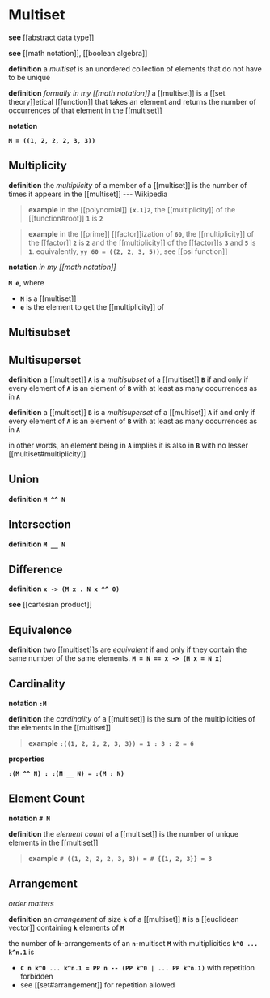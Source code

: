 # Multiset

**see** [[abstract data type]]

**see** [[math notation]], [[boolean algebra]]

**definition** a _multiset_ is an unordered collection of elements that do not have to be unique

**definition** _formally in my [[math notation]]_ a [[multiset]] is a [[set theory]]etical [[function]] that takes an element and returns the number of occurrences of that element in the [[multiset]]

**notation**

**`M = ((1, 2, 2, 2, 3, 3))`**

## Multiplicity

**definition** the _multiplicity_ of a member of a [[multiset]] is the number of times it appears in the [[multiset]] --- Wikipedia

> **example** in the [[polynomial]] **`[x.1]2`**, the [[multiplicity]] of the [[function#root]] **`1`** is **`2`**

> **example** in the [[prime]] [[factor]]ization of **`60`**, the [[multiplicity]] of the [[factor]] **`2`** is **`2`** and the [[multiplicity]] of the [[factor]]s **`3`** and **`5`** is **`1`**. equivalently, **`yy 60 = ((2, 2, 3, 5))`**, see [[psi function]]

**notation** _in my [[math notation]]_

**`M e`**, where

- **`M`** is a [[multiset]]
- **`e`** is the element to get the [[multiplicity]] of

## Multisubset

## Multisuperset

**definition** a [[multiset]] **`A`** is a _multisubset_ of a [[multiset]] **`B`** if and only if every element of **`A`** is an element of **`B`** with at least as many occurrences as in **`A`**

**definition** a [[multiset]] **`B`** is a _multisuperset_ of a [[multiset]] **`A`** if and only if every element of **`A`** is an element of **`B`** with at least as many occurrences as in **`A`**

in other words, an element being in **`A`** implies it is also in **`B`** with no lesser [[multiset#multiplicity]]

## Union

**definition** **`M ^^ N`**

## Intersection

**definition** **`M __ N`**

## Difference

**definition** **`x -> (M x . N x ^^ 0)`**

**see** [[cartesian product]]

## Equivalence

**definition** two [[multiset]]s are _equivalent_ if and only if they contain the same number of the same elements. **`M = N == x -> (M x = N x)`**

## Cardinality

**notation** **`:M`**

**definition** the _cardinality_ of a [[multiset]] is the sum of the multiplicities of the elements in the [[multiset]]

> **example** **`:((1, 2, 2, 2, 3, 3)) = 1 : 3 : 2 = 6`**

**properties**

**`:(M ^^ N) : :(M __ N) = :(M : N)`**

## Element Count

**notation** **`# M`**

**definition** the _element count_ of a [[multiset]] is the number of unique elements in the [[multiset]]

> **example** **`# ((1, 2, 2, 2, 3, 3)) = # {{1, 2, 3}} = 3`**

## Arrangement

_order matters_

**definition** an _arrangement_ of size **`k`** of a [[multiset]] **`M`** is a [[euclidean vector]] containing **`k`** elements of **`M`**

the number of **`k`**-arrangements of an **`n`**-multiset **`M`** with multiplicities **`k^0 ... k^n.1`** is

- **`C n k^0 ... k^n.1 = PP n -- (PP k^0 | ... PP k^n.1)`** with repetition forbidden
- see [[set#arrangement]] for repetition allowed
